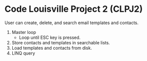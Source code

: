 # Code Louisville Project 2 (CLPJ2)


User can create, delete, and search email templates and contacts. 

1. Master loop
    - Loop until ESC key is pressed.
2. Store contacts and templates in searchable lists.
3. Load templates and contacts from disk.
4. LINQ query

